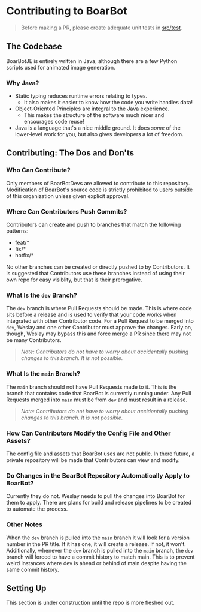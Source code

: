 # Contributing to BoarBot

> Before making a PR, please create adequate unit tests in [src/test](src/test).

## The Codebase
BoarBotJE is entirely written in Java, although there are a few Python scripts used for animated image generation.

### Why Java?
- Static typing reduces runtime errors relating to types.
  - It also makes it easier to know how the code you write handles data!
- Object-Oriented Principles are integral to the Java experience.
  - This makes the structure of the software much nicer and encourages code reuse!
- Java is a language that's a nice middle ground. It does *some* of the lower-level work for you, but also gives 
developers a lot of freedom.

## Contributing: The Dos and Don'ts

### Who Can Contribute?
Only members of BoarBotDevs are allowed to contribute to this repository. Modification of BoarBot's source code is strictly prohibited to users outside of this organization unless given explicit approval.

### Where Can Contributors Push Commits?
Contributors can create and push to branches that match the following patterns:

- feat/*
- fix/*
- hotfix/*

No other branches can be created or directly pushed to by Contributors. It is suggested that Contributors use these branches instead of using their own repo for easy visiblity, but that is their prerogative.

### What Is the `dev` Branch?
The `dev` branch is where Pull Requests should be made. This is where code sits before a release and is used to verify that your code works when integrated with other Contributor code. For a Pull Request to be merged into `dev`, Weslay and one other Contributor must approve the changes. Early on, though, Weslay may bypass this and force merge a PR since there may not be many Contributors.
> *Note: Contributors do not have to worry about accidentally pushing changes to this branch. It is not possible.*

### What Is the `main` Branch?
The `main` branch should not have Pull Requests made to it. This is the branch that contains code that BoarBot is currently running under. Any Pull Requests merged into `main` must be from `dev` and must result in a release.
> *Note: Contributors do not have to worry about accidentally pushing changes to this branch. It is not possible.*

### How Can Contributors Modify the Config File and Other Assets?
The config file and assets that BoarBot uses are not public. In there future, a private repository will be made that Contributors can view and modify.

### Do Changes in the BoarBot Repository Automatically Apply to BoarBot?
Currently they do not. Weslay needs to pull the changes into BoarBot for them to apply. There are plans for build and release pipelines to be created to automate the process.

### Other Notes
When the `dev` branch is pulled into the `main` branch it will look for a version number in the PR title. If it has one, it will create a release. If not, it won't.
Additionally, whenever the `dev` branch is pulled into the `main` branch, the `dev` branch will forced to have a commit history to match main. This is to prevent weird instances where dev is ahead or behind of main despite having the same commit history.

## Setting Up
This section is under construction until the repo is more fleshed out.
